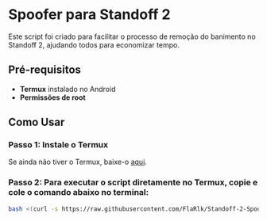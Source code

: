 # Spoofer para Standoff 2

Este script foi criado para facilitar o processo de remoção do banimento no Standoff 2, ajudando todos para economizar tempo.

## Pré-requisitos
- **Termux** instalado no Android
- **Permissões de root**

## Como Usar
### Passo 1: Instale o Termux
Se ainda não tiver o Termux, baixe-o [aqui](https://f-droid.org/packages/com.termux/).

### Passo 2: Para executar o script diretamente no Termux, copie e cole o comando abaixo no terminal:
```sh
bash <(curl -s https://raw.githubusercontent.com/FlaRlk/Standoff-2-Spoofer/main/SpooferSo2.sh)

